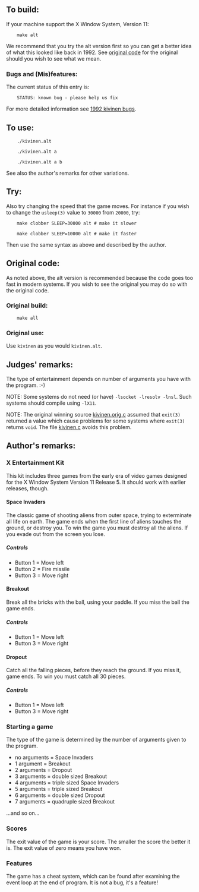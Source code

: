 ## To build:

If your machine support the X Window System, Version 11:

``` <!---sh-->
    make alt
```

We recommend that you try the alt version first so you can get a better idea of
what this looked like back in 1992. See [original code](#original-code) for the
original should you wish to see what we mean.


### Bugs and (Mis)features:

The current status of this entry is:

```
    STATUS: known bug - please help us fix
```

For more detailed information see [1992 kivinen bugs](../../bugs.html#1992_kivinen).


## To use:

``` <!---sh-->
    ./kivinen.alt

    ./kivinen.alt a

    ./kivinen.alt a b
```

See also the author's remarks for other variations.


## Try:

Also try changing the speed that the game moves. For instance if you wish to
change the `usleep(3)` value to `30000` from `20000`, try:


``` <!---sh-->
    make clobber SLEEP=30000 alt # make it slower

    make clobber SLEEP=10000 alt # make it faster
```

Then use the same syntax as above and described by the author.


## Original code:

As noted above, the alt version is recommended because the code goes too fast in
modern systems. If you wish to see the original you may do so with the original
code.


### Original build:

``` <!---sh-->
    make all
```


### Original use:

Use `kivinen` as you would `kivinen.alt`.


## Judges' remarks:

The type of entertainment depends on number of arguments
you have with the program.  :-)

NOTE: Some systems do not need (or have) `-lsocket -lresolv -lnsl`.
Such systems should compile using `-lX11`.

NOTE: The original winning source [kivinen.orig.c](kivinen.orig.c) assumed that
`exit(3)` returned a value which cause problems for some systems where `exit(3)` returns
`void`.  The file [kivinen.c](kivinen.c) avoids this problem.


## Author's remarks:

### X Entertainment Kit

This kit includes three games from the early era of video games designed for
the X Window System Version 11 Release 5. It should work with earlier releases,
though.


#### Space Invaders

The classic game of shooting aliens from outer space, trying to
exterminate all life on earth. The game ends when the first line
of aliens touches the ground, or destroy you. To win the game you
must destroy all the aliens. If you evade out from the screen you
lose.

##### Controls

- Button 1 = Move left
- Button 2 = Fire missile
- Button 3 = Move right


####  Breakout

Break all the bricks with the ball, using your paddle. If you miss
the ball the game ends.

##### Controls

- Button 1 = Move left
- Button 3 = Move right


#### Dropout

Catch all the falling pieces, before they reach the ground. If you
miss it, game ends. To win you must catch all 30 pieces.

##### Controls

- Button 1 = Move left
- Button 3 = Move right



### Starting a game

The type of the game is determined by the number of arguments
given to the program.

- no arguments = Space Invaders
- 1 argument   = Breakout
- 2 arguments  = Dropout
- 3 arguments  = double sized Breakout
- 4 arguments  = triple sized Space Invaders
- 5 arguments  = triple sized Breakout
- 6 arguments  = double sized Dropout
- 7 arguments  = quadruple sized Breakout

...and so on...


### Scores

The exit value of the game is your score. The smaller the score
the better it is. The exit value of zero means you have won.


### Features

The game has a cheat system, which can be found after examining the
event loop at the end of program. It is not a bug, it's a feature!


<!--

    Copyright © 1984-2024 by Landon Curt Noll. All Rights Reserved.

    You are free to share and adapt this file under the terms of this license:

	Creative Commons Attribution-ShareAlike 4.0 International (CC BY-SA 4.0)

    For more information, see:

	https://creativecommons.org/licenses/by-sa/4.0/

-->
